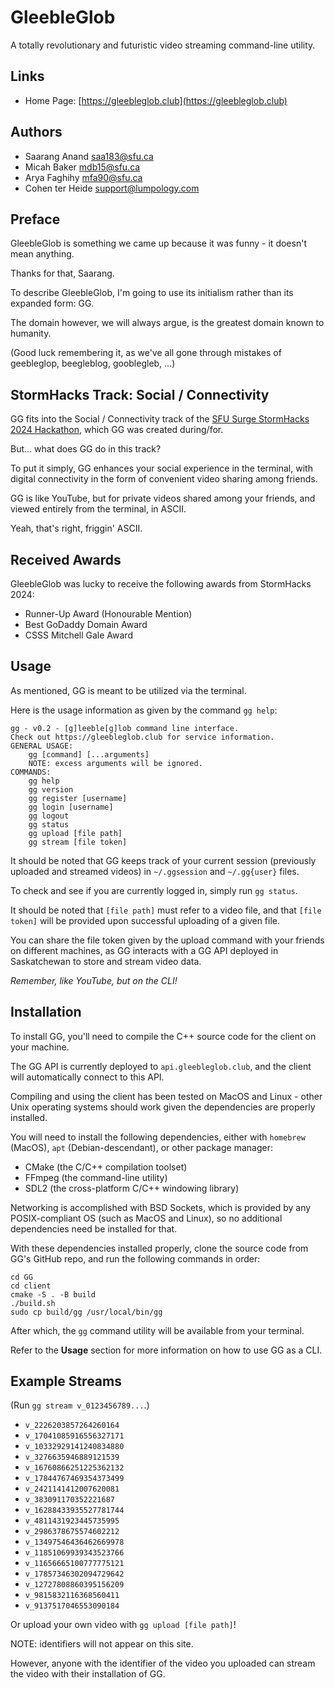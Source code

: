 # GleebleGlob

A totally revolutionary and futuristic video streaming command-line utility.

## Links

- Home Page: [https://gleebleglob.club](https://gleebleglob.club)

## Authors

- Saarang Anand <saa183@sfu.ca>
- Micah Baker <mdb15@sfu.ca>
- Arya Faghihy <mfa90@sfu.ca>
- Cohen ter Heide <support@lumpology.com>

## Preface

GleebleGlob is something we came up because it was funny - it doesn't mean anything.

Thanks for that, Saarang.

To describe GleebleGlob, I'm going to use its initialism rather than its expanded form: GG.

The domain however, we will always argue, is the greatest domain known to humanity.

(Good luck remembering it, as we've all gone through mistakes of geebleglop, beegleblog, gooblegleb, ...)

## StormHacks Track: Social / Connectivity

GG fits into the Social / Connectivity track of the [SFU Surge StormHacks 2024 Hackathon](https://stormhacks.com/), which GG was created during/for.

But... what does GG do in this track?

To put it simply, GG enhances your social experience in the terminal, with digital connectivity in the form of convenient video sharing among friends.

GG is like YouTube, but for private videos shared among your friends, and viewed entirely from the terminal, in ASCII.

Yeah, that's right, friggin' ASCII.

## Received Awards

GleebleGlob was lucky to receive the following awards from StormHacks 2024:

- Runner-Up Award (Honourable Mention)
- Best GoDaddy Domain Award
- CSSS Mitchell Gale Award

## Usage

As mentioned, GG is meant to be utilized via the terminal.

Here is the usage information as given by the command `gg help`:

```
gg - v0.2 - [g]leeble[g]lob command line interface.
Check out https://gleebleglob.club for service information.
GENERAL USAGE:
	gg [command] [...arguments]
	NOTE: excess arguments will be ignored.
COMMANDS:
	gg help
	gg version
	gg register [username]
	gg login [username]
	gg logout
	gg status
	gg upload [file path]
	gg stream [file token]
```

It should be noted that GG keeps track of your current session (previously uploaded and streamed videos) in `~/.ggsession` and `~/.gg{user}` files.

To check and see if you are currently logged in, simply run `gg status`.

It should be noted that `[file path]` must refer to a video file, and that `[file token]` will be provided upon successful uploading of a given file.

You can share the file token given by the upload command with your friends on different machines, as GG interacts with a GG API deployed in Saskatchewan to store and stream video data.

*Remember, like YouTube, but on the CLI!*

## Installation

To install GG, you'll need to compile the C++ source code for the client on your machine.

The GG API is currently deployed to `api.gleebleglob.club`, and the client will automatically connect to this API.

Compiling and using the client has been tested on MacOS and Linux - other Unix operating systems should work given the dependencies are properly installed.

You will need to install the following dependencies, either with `homebrew` (MacOS), `apt` (Debian-descendant), or other package manager:

- CMake (the C/C++ compilation toolset)
- FFmpeg (the command-line utility)
- SDL2 (the cross-platform C/C++ windowing library)

Networking is accomplished with BSD Sockets, which is provided by any POSIX-compliant OS (such as MacOS and Linux), so no additional dependencies need be installed for that.

With these dependencies installed properly, clone the source code from GG's GitHub repo, and run the following commands in order:

```
cd GG
cd client
cmake -S . -B build
./build.sh
sudo cp build/gg /usr/local/bin/gg
```

After which, the `gg` command utility will be available from your terminal.

Refer to the **Usage** section for more information on how to use GG as a CLI.

## Example Streams

(Run `gg stream v_0123456789...`.)

- `v_2226203857264260164`
- `v_17041085916556327171`
- `v_10332929141240834880`
- `v_3276635946889121539`
- `v_16760866251225362132`
- `v_17844767469354373499`
- `v_2421141412007620081`
- `v_383091170352221687`
- `v_16288433935527781744`
- `v_4811431923445735995`
- `v_2986378675574602212`
- `v_13497546436462669978`
- `v_11851069939343523766`
- `v_11656665100777775121`
- `v_17857346302094729642`
- `v_12727808860395156209`
- `v_9815832116368560411`
- `v_9137517046553090184`

Or upload your own video with `gg upload [file path]`!

NOTE: identifiers will not appear on this site.

However, anyone with the identifier of the video you uploaded can stream the video with their installation of GG.
